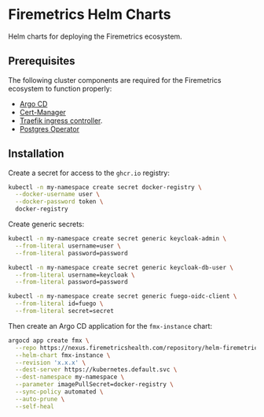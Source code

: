 # Firemetrics Helm Charts

Helm charts for deploying the Firemetrics ecosystem.

## Prerequisites

The following cluster components are required for the Firemetrics ecosystem to function properly:

- [Argo CD](https://argo-cd.readthedocs.io/en/stable/)
- [Cert-Manager](https://cert-manager.io/docs/installation/)
- [Traefik ingress controller](https://doc.traefik.io/traefik/getting-started/quick-start-with-kubernetes/).
- [Postgres Operator](https://github.com/zalando/postgres-operator/blob/master/docs/quickstart.md#deployment-options)

## Installation

Create a secret for access to the `ghcr.io` registry:

```bash
kubectl -n my-namespace create secret docker-registry \
  --docker-username user \
  --docker-password token \
  docker-registry
```

Create generic secrets:

```bash
kubectl -n my-namespace create secret generic keycloak-admin \
  --from-literal username=user \
  --from-literal password=password
```

```bash
kubectl -n my-namespace create secret generic keycloak-db-user \
  --from-literal username=keycloak \
  --from-literal password=password
```

```bash
kubectl -n my-namespace create secret generic fuego-oidc-client \
  --from-literal id=fuego \
  --from-literal secret=secret
```

Then create an Argo CD application for the `fmx-instance` chart:

```bash
argocd app create fmx \
  --repo https://nexus.firemetricshealth.com/repository/helm-firemetrics/ \
  --helm-chart fmx-instance \
  --revision 'x.x.x' \
  --dest-server https://kubernetes.default.svc \
  --dest-namespace my-namespace \
  --parameter imagePullSecret=docker-registry \
  --sync-policy automated \
  --auto-prune \
  --self-heal
```
